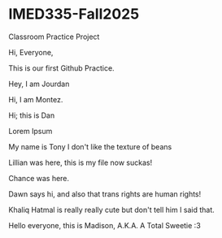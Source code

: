 # IMED335-Fall2025

Classroom Practice Project

Hi, Everyone,

This is our first Github Practice.




Hey, I am Jourdan

Hi, I am Montez.



Hi; this is Dan




Lorem Ipsum





My name is Tony I don't like the texture of beans


Lillian was here, this is my file now suckas!


Chance was here.




Dawn says hi, and also that trans rights are human rights!



Khaliq Hatmal is really really cute but don't tell him I said that.


Hello everyone, this is Madison, A.K.A. A Total Sweetie :3
